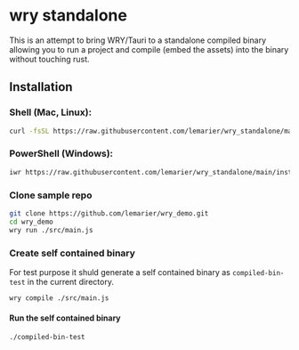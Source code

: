 # wry standalone

This is an attempt to bring WRY/Tauri to a standalone compiled binary allowing you to run a project and compile (embed the assets) into the binary without touching rust.

## Installation 

### Shell (Mac, Linux):
```bash
curl -fsSL https://raw.githubusercontent.com/lemarier/wry_standalone/main/install/install.sh | sh
```

### PowerShell (Windows):
```bash
iwr https://raw.githubusercontent.com/lemarier/wry_standalone/main/install/install.ps1 -useb | iex
```

### Clone sample repo
```bash
git clone https://github.com/lemarier/wry_demo.git
cd wry_demo
wry run ./src/main.js
```

### Create self contained binary
For test purpose it shuld generate a self contained binary as `compiled-bin-test` in the current directory.
```bash
wry compile ./src/main.js
```

#### Run the self contained binary
``` bash
./compiled-bin-test
```